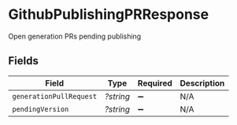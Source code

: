 # GithubPublishingPRResponse

Open generation PRs pending publishing


## Fields

| Field                   | Type                    | Required                | Description             |
| ----------------------- | ----------------------- | ----------------------- | ----------------------- |
| `generationPullRequest` | *?string*               | :heavy_minus_sign:      | N/A                     |
| `pendingVersion`        | *?string*               | :heavy_minus_sign:      | N/A                     |